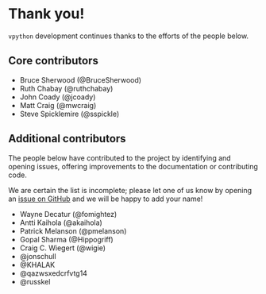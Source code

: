 # Thank you!

`vpython` development continues thanks to the efforts of the people below.

## Core contributors

+ Bruce Sherwood (@BruceSherwood)
+ Ruth Chabay (@ruthchabay)
+ John Coady (@jcoady)
+ Matt Craig (@mwcraig)
+ Steve Spicklemire (@sspickle)

## Additional contributors

The people below have contributed to the project by identifying and opening
issues, offering improvements to the documentation or contributing code.

We are certain the list is incomplete; please let one of us know by opening an [issue on GitHub](https://github.com/BruceSherwood/vpython-jupyter/issues) and we will be happy to add your name!

+ Wayne Decatur (@fomightez)
+ Antti Kaihola (@akaihola)
+ Patrick Melanson (@pmelanson)
+ Gopal Sharma (@Hippogriff)
+ Craig C. Wiegert (@wigie)
+ @jonschull
+ @KHALAK
+ @qazwsxedcrfvtg14
+ @russkel
